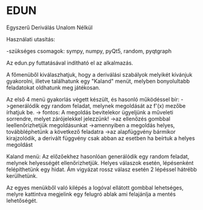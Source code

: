# EDUN
Egyszerű Deriválás Unalom Nélkül

Használati utasítás:

-szükséges csomagok: sympy, numpy, pyQt5, random, pyqtgraph

Az edun.py futtatásával indítható el az alkalmazás.

A főmenüből kiválaszhatjuk, hogy a deriválási szabályok melyikét kívánjuk gyakorolni, illetve találhatunk egy "Kaland" menüt, melyben bonyolultabb feladatokat oldhatunk meg játékosan.

Az első 4 menü gyakorlás végett készült, és hasonló működéssel bír:
->generálódik egy random feladat, melynek megoldását az f'(x) mezőbe írhatjuk be.
-> fontos: A megoldás bevitelekor ügyeljünk a műveleti sorrendre, melyet zárójelekkel jelezzünk!
->az ellenőzés gombbal leellenőrizhetjük megoldásunkat
->amennyiben a megoldás helyes, továbbléphetünk a következő feladatra
->az alapfüggvény bármikor kirajzolódik, a derivált függvény csak abban az esetben ha beírtuk a helyes megoldást

Kaland menü:
Az előzőekhez hasonlóan generálódik egy random feladat, melynek helyességét ellenőrizhetjük.
Helyes válaszok esetén, lépésenként felépíthetünk egy hidat.
Ám vigyázat rossz válasz esetén 2 lépéssel hátrébb kerülhetünk.

Az egyes menükből való kilépés a logóval ellátott gombbal lehetséges, melyre kattintva megjelink egy felugró ablak ami felajánlja a mentés lehetőségét.


